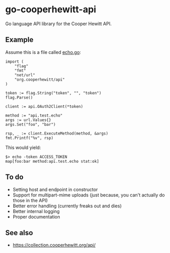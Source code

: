 # go-cooperhewitt-api

Go language API library for the Cooper Hewitt API.

## Example

Assume this is a file called [echo.go](https://github.com/cooperhewitt/go-cooperhewitt-api/blob/master/bin/echo.go):

	import (
		"flag"
		"fmt"
		"net/url"
		"org.cooperhewitt/api"
	)

	token := flag.String("token", "", "token")
	flag.Parse()

	client := api.OAuth2Client(*token)

	method := "api.test.echo"
	args := url.Values{}
	args.Set("foo", "bar")

	rsp, _ := client.ExecuteMethod(method, &args)
	fmt.Printf("%v", rsp)

This would yield:

	$> echo -token ACCESS_TOKEN
	map[foo:bar method:api.test.echo stat:ok]

## To do

* Setting host and endpoint in constructor
* Support for multipart-mime uploads (just because, you can't actually do those in the API)
* Better error handling (currently freaks out and dies)
* Better internal logging
* Proper documentation

## See also

* https://collection.cooperhewitt.org/api/
